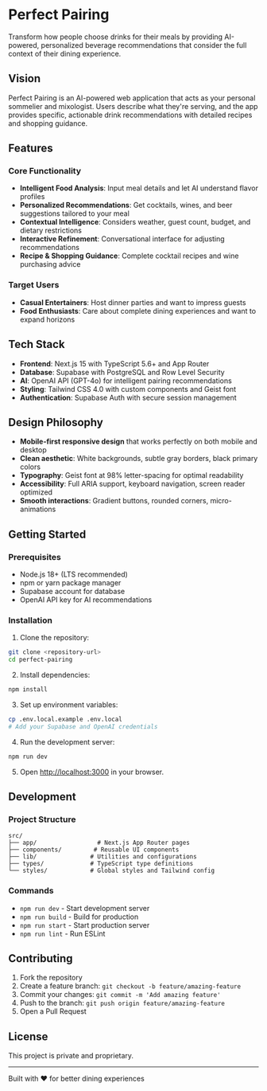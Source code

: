 # Perfect Pairing

Transform how people choose drinks for their meals by providing AI-powered, personalized beverage recommendations that consider the full context of their dining experience.

## Vision

Perfect Pairing is an AI-powered web application that acts as your personal sommelier and mixologist. Users describe what they're serving, and the app provides specific, actionable drink recommendations with detailed recipes and shopping guidance.

## Features

### Core Functionality
- **Intelligent Food Analysis**: Input meal details and let AI understand flavor profiles
- **Personalized Recommendations**: Get cocktails, wines, and beer suggestions tailored to your meal
- **Contextual Intelligence**: Considers weather, guest count, budget, and dietary restrictions
- **Interactive Refinement**: Conversational interface for adjusting recommendations
- **Recipe & Shopping Guidance**: Complete cocktail recipes and wine purchasing advice

### Target Users
- **Casual Entertainers**: Host dinner parties and want to impress guests
- **Food Enthusiasts**: Care about complete dining experiences and want to expand horizons

## Tech Stack

- **Frontend**: Next.js 15 with TypeScript 5.6+ and App Router
- **Database**: Supabase with PostgreSQL and Row Level Security
- **AI**: OpenAI API (GPT-4o) for intelligent pairing recommendations
- **Styling**: Tailwind CSS 4.0 with custom components and Geist font
- **Authentication**: Supabase Auth with secure session management

## Design Philosophy

- **Mobile-first responsive design** that works perfectly on both mobile and desktop
- **Clean aesthetic**: White backgrounds, subtle gray borders, black primary colors
- **Typography**: Geist font at 98% letter-spacing for optimal readability
- **Accessibility**: Full ARIA support, keyboard navigation, screen reader optimized
- **Smooth interactions**: Gradient buttons, rounded corners, micro-animations

## Getting Started

### Prerequisites
- Node.js 18+ (LTS recommended)
- npm or yarn package manager
- Supabase account for database
- OpenAI API key for AI recommendations

### Installation

1. Clone the repository:
```bash
git clone <repository-url>
cd perfect-pairing
```

2. Install dependencies:
```bash
npm install
```

3. Set up environment variables:
```bash
cp .env.local.example .env.local
# Add your Supabase and OpenAI credentials
```

4. Run the development server:
```bash
npm run dev
```

5. Open [http://localhost:3000](http://localhost:3000) in your browser.

## Development

### Project Structure
```
src/
├── app/                 # Next.js App Router pages
├── components/         # Reusable UI components
├── lib/               # Utilities and configurations
├── types/             # TypeScript type definitions
└── styles/            # Global styles and Tailwind config
```

### Commands
- `npm run dev` - Start development server
- `npm run build` - Build for production
- `npm run start` - Start production server
- `npm run lint` - Run ESLint

## Contributing

1. Fork the repository
2. Create a feature branch: `git checkout -b feature/amazing-feature`
3. Commit your changes: `git commit -m 'Add amazing feature'`
4. Push to the branch: `git push origin feature/amazing-feature`
5. Open a Pull Request

## License

This project is private and proprietary.

---

Built with ❤️ for better dining experiences
